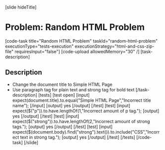 [slide hideTitle]
# Problem: Random HTML Problem
[code-task title="Random HTML Problem" taskId="random-html-problem" executionType="tests-execution" executionStrategy="html-and-css-zip-file" requiresInput="false"]
[code-upload allowedMemory="30" /]
[task-description]
## Description
- Change the document title to Simple HTML Page
- Use paragraph tag for plain text and strong tag for bold text
[/task-description]
[tests]
[test open]
[input]
expect(document.title).to.equal("Simple HTML Page","Incorrect title name");
[/input]
[output]
yes
[/output]
[/test]
[test]
[input]
expect($("p")).to.have.lengthOf(1,"Incorrect amount of p tag.");
[output]
yes
[/output]
[/test]
[test]
[input]
expect($("strong")).to.have.lengthOf(2,"Incorrect amount of strong tags.");
[output]
yes
[/output]
[/test]
[test]
[input]
expect($(document.body).find("strong").text()).to.include("CSS","Incorrect text in strong tag.");
[output]
yes
[/output]
[/test]
[/tests]
[/code-task]
[/slide]